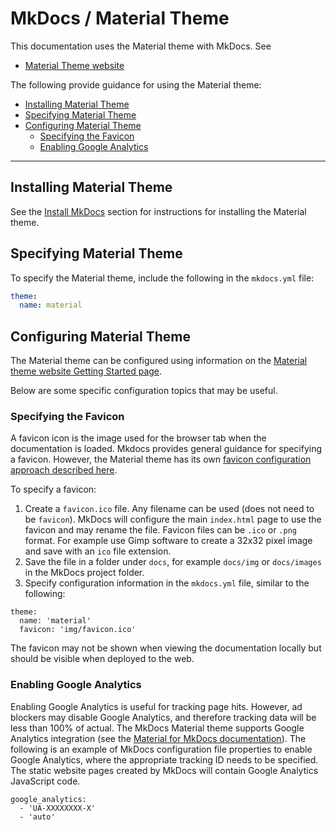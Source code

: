 # MkDocs / Material Theme #

This documentation uses the Material theme with MkDocs.  See

* [Material Theme website](https://squidfunk.github.io/mkdocs-material/)

The following provide guidance for using the Material theme:

* [Installing Material Theme](#istalling-material-theme)
* [Specifying Material Theme](#specifying-material-theme)
* [Configuring Material Theme](#configuring-material-theme)
    + [Specifying the Favicon](#specifying-the-favicon)
    + [Enabling Google Analytics](#enabling-google-analytics)

-----------------

## Installing Material Theme ##

See the [Install MkDocs](install.md) section for instructions for installing the Material theme.

## Specifying Material Theme ##

To specify the Material theme, include the following in the `mkdocs.yml` file:

```yaml
theme:
  name: material
```

## Configuring Material Theme ##

The Material theme can be configured using information on the
[Material theme website Getting Started page](https://squidfunk.github.io/mkdocs-material/getting-started/).

Below are some specific configuration topics that may be useful.

### Specifying the Favicon ###

A favicon icon is the image used for the browser tab when the documentation is loaded.
Mkdocs provides general guidance for specifying a favicon.
However, the Material theme has its own
[favicon configuration approach described here](https://squidfunk.github.io/mkdocs-material/getting-started/#favicon).

To specify a favicon:

1. Create a `favicon.ico` file.  Any filename can be used (does not need to be `favicon`).
   MkDocs will configure the main `index.html` page to use the favicon and may rename the file.
   Favicon files can be `.ico` or `.png` format.
   For example use Gimp software to create a 32x32 pixel image and save with an `ico` file extension.
2. Save the file in a folder under `docs`, for example `docs/img` or `docs/images` in the MkDocs project folder.
3. Specify configuration information in the `mkdocs.yml` file, similar to the following:

```
theme:
  name: 'material'
  favicon: 'img/favicon.ico'
```

The favicon may not be shown when viewing the documentation locally but should be visible when deployed to the web.

### Enabling Google Analytics ###

Enabling Google Analytics is useful for tracking page hits.
However, ad blockers may disable Google Analytics, and therefore tracking data will be less than 100% of actual.
The MkDocs Material theme supports Google Analytics integration (see the
[Material for MkDocs documentation](https://squidfunk.github.io/mkdocs-material/getting-started#google-analytics/)).
The following is an example of MkDocs configuration file properties to enable Google Analytics,
where the appropriate tracking ID needs to be specified.
The static website pages created by MkDocs will contain Google Analytics JavaScript code.

```
google_analytics:
  - 'UA-XXXXXXXX-X'
  - 'auto'
```
